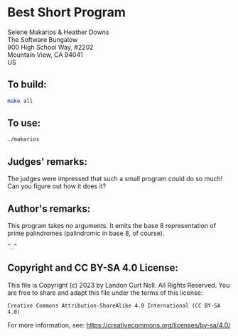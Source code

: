 # Best Short Program

Selene Makarios & Heather Downs\
The Software Bungalow\
900 High School Way, #2202\
Mountain View, CA 94041\
US


## To build:

```sh
make all
```


## To use:

```sh
./makarios
```


## Judges' remarks:

The judges were impressed that such a small program could do so much!
Can you figure out how it does it?


## Author's remarks:

This program takes no arguments. It emits the base 8 representation
of prime palindromes (palindromic in base 8, of course).

`^_^`


## Copyright and CC BY-SA 4.0 License:

This file is Copyright (c) 2023 by Landon Curt Noll.  All Rights Reserved.
You are free to share and adapt this file under the terms of this license:

    Creative Commons Attribution-ShareAlike 4.0 International (CC BY-SA 4.0)

For more information, see: https://creativecommons.org/licenses/by-sa/4.0/
